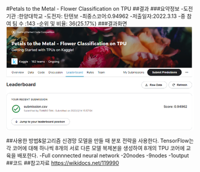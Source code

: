 #Petals to the Metal - Flower Classification on TPU
##결과
###요약정보
-도전기관 :한양대학교
-도전자: 탄텐보
-최중스코어:0.94962
-저출일자:2022.3.13
-중 참여 팀 수 :143
-순위 및 비율: 36(25.17%)
###결과화면 
![65e6eb3f9e75a212206afbc71fbea31](./img/65e6eb3f9e75a212206afbc71fbea31.png)

##사용한 방법&알고리즘 
신경망 모델을 만들 때 분포 전략을 사용한다. 
TensorFlow는 각 코어에 대해 하나씩 8개의 서로 다른 모델 복제본을 생성하여 8개의 TPU 코어에 교육을 배포한다.
-Full connnected neural network
-20nodes
-9nodes
-1output
##코드
[](./test6.ipynb)
##참고자료
https://wikidocs.net/119990
